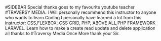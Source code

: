 #SIDEBAR
Special thanks goes to my favourite youtube teacher #TRAVERSY MEDIA.
I Will personally recommend this instructor to anyone who wants to learn Coding
I personally have learned a lot from this instructor:
CSS,FLEXBOX, CSS GRID, PHP, ABOVE ALL,PHP FRAMEWORK LARAVEL.
Learn how to make a create read update and delete application all thanks to #Traversy Media
Once More thank your Sir.
